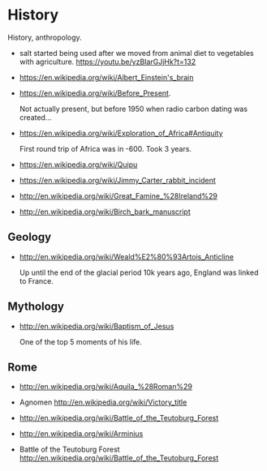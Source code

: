 # History

History, anthropology.

-   salt started being used after we moved from animal diet to vegetables with agriculture. <https://youtu.be/yzBIarGJjHk?t=132>

-   <https://en.wikipedia.org/wiki/Albert_Einstein's_brain>

-   <https://en.wikipedia.org/wiki/Before_Present>.

    Not actually present, but before 1950 when radio carbon dating was created...

-   <https://en.wikipedia.org/wiki/Exploration_of_Africa#Antiquity>

    First round trip of Africa was in -600. Took 3 years.

-   <https://en.wikipedia.org/wiki/Quipu>

-   <https://en.wikipedia.org/wiki/Jimmy_Carter_rabbit_incident>

-   <http://en.wikipedia.org/wiki/Great_Famine_%28Ireland%29>

-   <http://en.wikipedia.org/wiki/Birch_bark_manuscript>

## Geology

-   <http://en.wikipedia.org/wiki/Weald%E2%80%93Artois_Anticline>

    Up until the end of the glacial period 10k years ago, England was linked to France.

## Mythology

-   <http://en.wikipedia.org/wiki/Baptism_of_Jesus>

    One of the top 5 moments of his life.

## Rome

- http://en.wikipedia.org/wiki/Aquila_%28Roman%29

- Agnomen http://en.wikipedia.org/wiki/Victory_title

- http://en.wikipedia.org/wiki/Battle_of_the_Teutoburg_Forest

- http://en.wikipedia.org/wiki/Arminius

- Battle of the Teutoburg Forest http://en.wikipedia.org/wiki/Battle_of_the_Teutoburg_Forest
